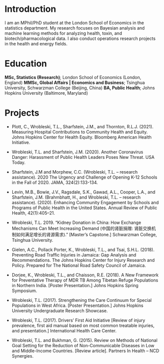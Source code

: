 # Introduction

I am an MPhil/PhD student at the London School of Economics in the statistics department. My research focuses on Bayesian analysis and machine learning methods for analyzing health, toxin, and biotech/pharmacological data. I also conduct operations research projects in the health and energy fields.

# Education

**MSc, Statistics (Research)**; London School of Economics (London, England)
**MMSc, Global Affairs | Economics and Business**; Tsinghua University, Schwarzman College (Beijing, China)
**BA, Public Health**; Johns Hopkins University (Baltimore, Maryland)

# Projects
* Plott, C., Wrobleski, T.L., Sharfstein, J.M., and Thornton, R.L.J. (2021). Measuring Hospital Contributions to Community Health and Equity. Johns Hopkins Center for Health Equity. Bloomberg American Health Initiative.

* Wrobleski, T.L. and Sharfstein, J.M. (2020). Another Coronavirus Danger: Harassment of Public Health Leaders Poses New Threat. USA Today.

* Sharfstein, J.M and Morphew, C.C. (Wrobleski, T.L. – research assistance). 2020 The Urgency and Challenge of Opening K-12 Schools in the Fall of 2020. JAMA, 324(2):133-134.

* Levin, M.B., Bowie, J.V., Ragsdale, S.K., Gawad, A.L., Cooper, L.A., and Sharfstein, J.M. (Brahmbhatt, H., and Wrobleski, T.L. – research assistance). (2020). Enhancing Community Engagement by Schools and Programs of Public Health in the United States. Annual Review of Public Health, 42(1):405–21.

* Wrobleski, T.L. 2019. “Kidney Donation in China: How Exchange Mechanisms Can Meet Increasing Demand (中国的肾脏捐赠: 肾脏交换机制如何满足增长的肾源需求).” [Master’s Capstone.] Schwarzman College, Tsinghua University. 

* Gielen, A.C., Pollack Porter, K., Wrobleski, T.L., and Tsai, S.H.L. (2018). Preventing Road Traffic Injuries in Jamaica: Gap Analysis and Recommendations. The Johns Hopkins Center for Injury Research and Policy. Prepared for The National Road Safety Council of Jamaica.

* Dorjee, K., Wrobleski, T.L., and Chaisson, R.E. (2018). A New Framework for Preventative Therapy of MDR TB Among Tibetan Refuge Populations in Northern India. [Poster Presentation.] Johns Hopkins Spring Symposium.

* Wrobleski, T.L. (2017). Strengthening the Care Continuum for Special Populations in West Africa. [Poster Presentation.] Johns Hopkins University Undergraduate Research Showcase.

* Wrobleski, T.L. (2017). Drivers’ First Aid Initiative [Review of injury prevalence, first aid manual based on most common treatable injuries, and presentation.] International Health Care Center.

* Wrobleski, T.L. and Bukhman, G. (2015). Review on Methods of National Goal Setting for the Reduction of Non-Communicable Diseases in Low and Middle-Income Countries. [Review article]. Partners In Health – NCD Synergies.
